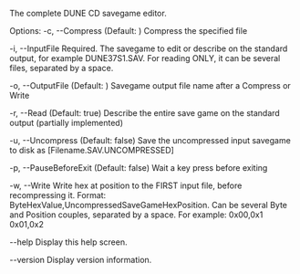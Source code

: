 The complete DUNE CD savegame editor.

Options:
  -c, --Compress           (Default: ) Compress the specified file

  -i, --InputFile          Required. The savegame to edit or describe on the standard output, for example DUNE37S1.SAV. For reading ONLY, it can be several files, separated by a space.

  -o, --OutputFile         (Default: ) Savegame output file name after a Compress or Write

  -r, --Read               (Default: true) Describe the entire save game on the standard output (partially implemented)

  -u, --Uncompress         (Default: false) Save the uncompressed input savegame to disk as [Filename.SAV.UNCOMPRESSED]

  -p, --PauseBeforeExit    (Default: false) Wait a key press before exiting

  -w, --Write              Write hex at position to the FIRST input file, before recompressing it. Format: ByteHexValue,UncompressedSaveGameHexPosition. Can be several Byte and Position couples, separated by a space. For example: 0x00,0x1 0x01,0x2

  --help                   Display this help screen.

  --version                Display version information.
